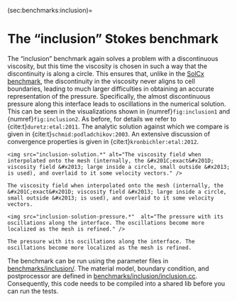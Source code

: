 (sec:benchmarks:inclusion)=
# The &ldquo;inclusion&rdquo; Stokes benchmark

The &ldquo;inclusion&rdquo; benchmark again solves a problem with a
discontinuous viscosity, but this time the viscosity is chosen in such a way
that the discontinuity is along a circle. This ensures that, unlike in the
[SolCx benchmark](sec:benchmarks:solcx), the discontinuity in the viscosity never
aligns to cell boundaries, leading to much larger difficulties in obtaining an
accurate representation of the pressure. Specifically, the almost
discontinuous pressure along this interface leads to oscillations in the
numerical solution. This can be seen in the visualizations shown in
{numref}`fig:inclusion1` and {numref}`fig:inclusion2`. As before, for details we refer to {cite:t}`duretz:etal:2011`. The
analytic solution against which we compare is given in {cite:t}`schmid:podladchikov:2003`. An extensive discussion of convergence properties is given in {cite:t}`kronbichler:etal:2012`.

```{figure-md} fig:inclusion1
<img src="inclusion-solution.*" alt="The viscosity field when interpolated onto the mesh (internally, the &#x201C;exact&#x201D; viscosity field &#x2013; large inside a circle, small outside &#x2013; is used), and overlaid to it some velocity vectors." />

The viscosity field when interpolated onto the mesh (internally, the &#x201C;exact&#x201D; viscosity field &#x2013; large inside a circle, small outside &#x2013; is used), and overlaid to it some velocity vectors.
```
```{figure-md} fig:inclusion2
<img src="inclusion-solution-pressure.*"  alt="The pressure with its oscillations along the interface. The oscillations become more localized as the mesh is refined." />

The pressure with its oscillations along the interface. The oscillations become more localized as the mesh is refined.
```
The benchmark can be run using the parameter files in
[benchmarks/inclusion/](https://github.com/geodynamics/aspect/blob/main/benchmarks/inclusion). The material model, boundary condition, and
postprocessor are defined in [benchmarks/inclusion/inclusion.cc](https://github.com/geodynamics/aspect/blob/main/benchmarks/inclusion/inclusion.cc).
Consequently, this code needs to be compiled into a shared lib before you can
run the tests.


``` {literalinclude} ./inclusion.prm
```
